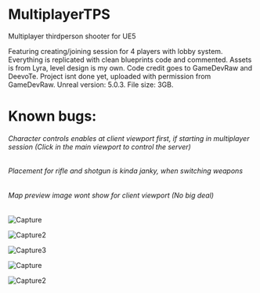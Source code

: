 # MultiplayerTPS
 Multiplayer thirdperson shooter for UE5

Featuring creating/joining session for 4 players with lobby system. Everything is replicated with clean blueprints code and commented. Assets is from Lyra, level design is my own. Code credit goes to GameDevRaw and DeevoTe. Project isnt done yet, uploaded with permission from GameDevRaw. Unreal version: 5.0.3. File size: 3GB.

# Known bugs:

###### Character controls enables at client viewport first, if starting in multiplayer session (Click in the main viewport to control the server)
###### Placement for rifle and shotgun is kinda janky, when switching weapons
###### Map preview image wont show for client viewport (No big deal)



![Capture](https://user-images.githubusercontent.com/2607194/207629008-05a23116-44d4-4c01-8134-d31f20675bd1.JPG)

![Capture2](https://user-images.githubusercontent.com/2607194/207461090-9e434687-51ca-495e-9056-9f31542c0769.JPG)

![Capture3](https://user-images.githubusercontent.com/2607194/207461098-28de4cf3-f678-4eec-9201-8d36893f5155.JPG)

![Capture](https://user-images.githubusercontent.com/2607194/207616005-804733c7-938a-4647-a270-5933190f3492.JPG)

![Capture2](https://user-images.githubusercontent.com/2607194/207616019-433d7d5e-320b-4d55-9ffb-584532db6820.JPG)
